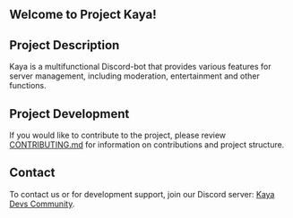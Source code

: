 ## Welcome to Project Kaya!

## Project Description

Kaya is a multifunctional Discord-bot that provides various features for server management, including moderation, entertainment and other functions.

## Project Development

If you would like to contribute to the project, please review [CONTRIBUTING.md](CONTRIBUTING.md) for information on contributions and project structure.

## Contact

To contact us or for development support, join our Discord server: [Kaya Devs Community](https://discord.gg/ggg7dmRsvn).
